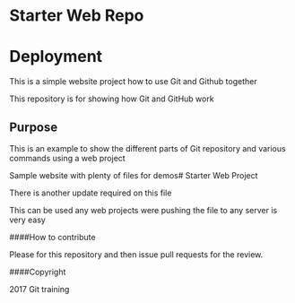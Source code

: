 # Starter Web Repo

# Deployment

This is a simple website project how to use Git and Github together

This repository is for showing how Git and GitHub work

## Purpose

This is an example to show the different parts of Git repository and various commands using a web project

Sample website with plenty of files for demos# Starter Web Project

There is another update required on this file

This can be used any web projects were pushing the file to any server is very easy

####How to contribute

Please for this repository and then issue pull requests for the review.

####Copyright

2017 Git training
